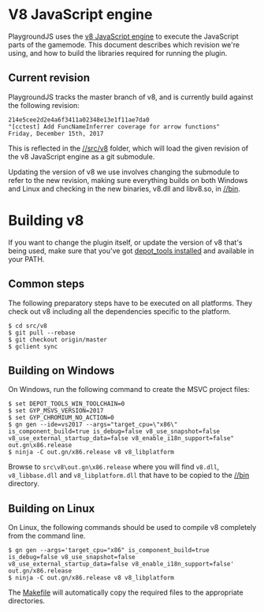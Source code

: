 # V8 JavaScript engine
PlaygroundJS uses the [v8 JavaScript engine](https://code.google.com/p/v8/) to execute the JavaScript parts of the gamemode. This document describes which revision we're using, and how to build the libraries required for running the plugin.

## Current revision
PlaygroundJS tracks the master branch of v8, and is currently build against the following revision:

    214e5cee2d2e4a6f3411a02348e13e1f11ae7da0
    "[cctest] Add FuncNameInferrer coverage for arrow functions"
    Friday, December 15th, 2017

This is reflected in the [//src/v8](/src/v8) folder, which will load the given revision of the v8 JavaScript engine as a git submodule.

Updating the version of v8 we use involves changing the submodule to refer to the new revision, making sure everything builds on both Windows and Linux and checking in the new binaries, v8.dll and libv8.so, in [//bin](/bin).

# Building v8
If you want to change the plugin itself, or update the version of v8 that's being used, make sure that you've got [depot_tools installed](https://dev.chromium.org/developers/how-tos/install-depot-tools) and available in your PATH.

## Common steps
The following preparatory steps have to be executed on all platforms. They check out v8 including all the dependencies specific to the platform.

    $ cd src/v8
    $ git pull --rebase
    $ git checkout origin/master
    $ gclient sync

## Building on Windows
On Windows, run the following command to create the MSVC project files:

    $ set DEPOT_TOOLS_WIN_TOOLCHAIN=0
    $ set GYP_MSVS_VERSION=2017
    $ set GYP_CHROMIUM_NO_ACTION=0
    $ gn gen --ide=vs2017 --args="target_cpu=\"x86\" is_component_build=true is_debug=false v8_use_snapshot=false v8_use_external_startup_data=false v8_enable_i18n_support=false" out.gn\x86.release
    $ ninja -C out.gn/x86.release v8 v8_libplatform

Browse to `src\v8\out.gn\x86.release` where you will find `v8.dll`, `v8_libbase.dll` and `v8_libplatform.dll` that have to be copied to the [//bin](/bin) directory.

## Building on Linux
On Linux, the following commands should be used to compile v8 completely from the command line.

    $ gn gen --args='target_cpu="x86" is_component_build=true is_debug=false v8_use_snapshot=false v8_use_external_startup_data=false v8_enable_i18n_support=false' out.gn/x86.release
    $ ninja -C out.gn/x86.release v8 v8_libplatform

The [Makefile](src/Makefile) will automatically copy the required files to the appropriate directories.
